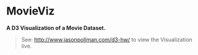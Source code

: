 MovieViz
========

**A D3 Visualization of a Movie Dataset.**
> See: http://www.jasonpollman.com/d3-hw/ to view the Visualization live.
